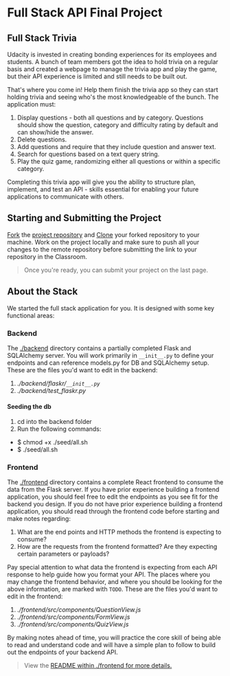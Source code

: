 # Full Stack API Final Project

## Full Stack Trivia

Udacity is invested in creating bonding experiences for its employees and students. A bunch of team members got the idea to hold trivia on a regular basis and created a webpage to manage the trivia app and play the game, but their API experience is limited and still needs to be built out.

That's where you come in! Help them finish the trivia app so they can start holding trivia and seeing who's the most knowledgeable of the bunch. The application must:

1. Display questions - both all questions and by category. Questions should show the question, category and difficulty rating by default and can show/hide the answer.
2. Delete questions.
3. Add questions and require that they include question and answer text.
4. Search for questions based on a text query string.
5. Play the quiz game, randomizing either all questions or within a specific category.

Completing this trivia app will give you the ability to structure plan, implement, and test an API - skills essential for enabling your future applications to communicate with others.

## Starting and Submitting the Project

[Fork](https://help.github.com/en/articles/fork-a-repo) the [project repository](https://github.com/udacity/FSND/blob/master/projects/02_trivia_api/starter) and [Clone](https://help.github.com/en/articles/cloning-a-repository) your forked repository to your machine. Work on the project locally and make sure to push all your changes to the remote repository before submitting the link to your repository in the Classroom.

> Once you're ready, you can submit your project on the last page.

## About the Stack

We started the full stack application for you. It is designed with some key functional areas:

### Backend

The [./backend](https://github.com/udacity/FSND/blob/master/projects/02_trivia_api/starter/backend/README.md) directory contains a partially completed Flask and SQLAlchemy server. You will work primarily in `__init__.py` to define your endpoints and can reference models.py for DB and SQLAlchemy setup. These are the files you'd want to edit in the backend:

1. _./backend/flaskr/`__init__.py`_
2. _./backend/test_flaskr.py_

#### Seeding the db

1. cd into the backend folder
2. Run the following commands:

- $ chmod +x ./seed/all.sh
- $ ./seed/all.sh

### Frontend

The [./frontend](https://github.com/udacity/FSND/blob/master/projects/02_trivia_api/starter/frontend/README.md) directory contains a complete React frontend to consume the data from the Flask server. If you have prior experience building a frontend application, you should feel free to edit the endpoints as you see fit for the backend you design. If you do not have prior experience building a frontend application, you should read through the frontend code before starting and make notes regarding:

1. What are the end points and HTTP methods the frontend is expecting to consume?
2. How are the requests from the frontend formatted? Are they expecting certain parameters or payloads?

Pay special attention to what data the frontend is expecting from each API response to help guide how you format your API. The places where you may change the frontend behavior, and where you should be looking for the above information, are marked with `TODO`. These are the files you'd want to edit in the frontend:

1. _./frontend/src/components/QuestionView.js_
2. _./frontend/src/components/FormView.js_
3. _./frontend/src/components/QuizView.js_

By making notes ahead of time, you will practice the core skill of being able to read and understand code and will have a simple plan to follow to build out the endpoints of your backend API.

> View the [README within ./frontend for more details.](./frontend/README.md)
